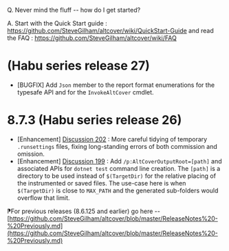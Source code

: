 ﻿Q. Never mind the fluff -- how do I get started?

A. Start with the Quick Start guide : https://github.com/SteveGilham/altcover/wiki/QuickStart-Guide and 
read the FAQ : https://github.com/SteveGilham/altcover/wiki/FAQ

# (Habu series release 27)
* [BUGFIX] Add `Json` member to the report format enumerations for the typesafe API and for the `InvokeAltCover` cmdlet.

# 8.7.3 (Habu series release 26)
* [Enhancement] [Discussion 202](https://github.com/SteveGilham/altcover/discussions/202) : More careful tidying of temporary `.runsettings` files, fixing long-standing errors of both commission and omission.
* [Enhancement] [Discussion 199](https://github.com/SteveGilham/altcover/discussions/199) : Add `/p:AltCoverOutputRoot=[path]` and associated APIs for `dotnet test` command line creation.  The `[path]` is a directory to be used instead of `$(TargetDir)` for the relative placing of the instrumented or saved files.  The use-case here is when `$(TargetDir)` is close to `MAX_PATH` and the generated sub-folders would overflow that limit.

⁋For previous releases (8.6.125 and earlier) go here -- [https://github.com/SteveGilham/altcover/blob/master/ReleaseNotes%20-%20Previously.md](https://github.com/SteveGilham/altcover/blob/master/ReleaseNotes%20-%20Previously.md)